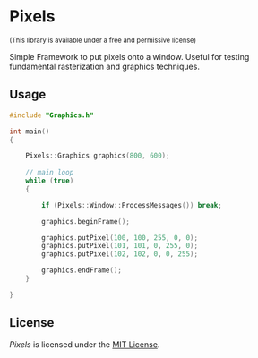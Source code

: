 # Pixels
<sub>(This library is available under a free and permissive license)</sub>

Simple Framework to put pixels onto a window. Useful for testing fundamental rasterization and graphics techniques.

## Usage
```cpp
#include "Graphics.h"

int main()
{

    Pixels::Graphics graphics(800, 600);
    
    // main loop
    while (true)
    {

        if (Pixels::Window::ProcessMessages()) break;

        graphics.beginFrame();

        graphics.putPixel(100, 100, 255, 0, 0);
        graphics.putPixel(101, 101, 0, 255, 0);
        graphics.putPixel(102, 102, 0, 0, 255);

        graphics.endFrame();
    }

}
```

## License

_Pixels_ is licensed under the [MIT License](https://github.com/hoffstadt/Pixels/blob/master/LICENSE).
